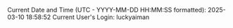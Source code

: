 Current Date and Time (UTC - YYYY-MM-DD HH:MM:SS formatted): 2025-03-10 18:58:52
Current User's Login: luckyaiman
